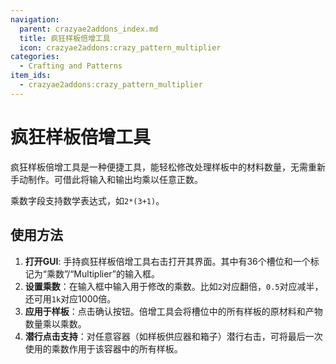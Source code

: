 ```yaml
---
navigation:
  parent: crazyae2addons_index.md
  title: 疯狂样板倍增工具
  icon: crazyae2addons:crazy_pattern_multiplier
categories:
  - Crafting and Patterns
item_ids:
  - crazyae2addons:crazy_pattern_multiplier
---
```


# 疯狂样板倍增工具

<ItemImage id="crazyae2addons:crazy_pattern_multiplier" scale="4"></ItemImage>

疯狂样板倍增工具是一种便捷工具，能轻松修改处理样板中的材料数量，无需重新手动制作。可借此将输入和输出均乘以任意正数。

乘数字段支持数学表达式，如`2*(3+1)`。

## 使用方法

1. **打开GUI**: 手持疯狂样板倍增工具右击打开其界面。其中有36个槽位和一个标记为“乘数”/“Multiplier”的输入框。
2. **设置乘数**：在输入框中输入用于修改的乘数。比如`2`对应翻倍，`0.5`对应减半，还可用`1k`对应1000倍。
3. **应用于样板**：点击确认按钮。倍增工具会将槽位中的所有样板的原材料和产物数量乘以乘数。
4. **潜行点击支持**：对任意容器（如样板供应器和箱子）潜行右击，可将最后一次使用的乘数作用于该容器中的所有样板。